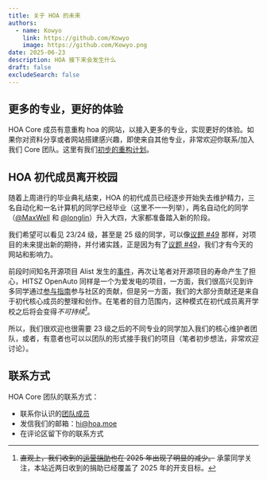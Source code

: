 ```yaml
---
title: 关于 HOA 的未来
authors:
  - name: Kowyo
    link: https://github.com/Kowyo
    image: https://github.com/Kowyo.png
date: 2025-06-23
description: HOA 接下来会发生什么
draft: false
excludeSearch: false
---
```


## 更多的专业，更好的体验

HOA Core 成员有意重构 hoa 的网站，以接入更多的专业，实现更好的体验。如果你对资料分享或者网站搭建感兴趣，即使来自其他专业，非常欢迎你联系/加入我们 Core 团队。这里有我们[初步的重构计划](https://historical-mousepad-286.notion.site/HOA-1f71751ad5fe80978c70d9e32330d7e6)。

## HOA 初代成员离开校园

随着上周进行的毕业典礼结束，HOA 的初代成员已经逐步开始失去维护精力，三名自动化和一名计算机的同学已经毕业（这里不一一列举），两名自动化的同学（[@MaxWell](https://github.com/MaxwellJay256) 和 [@longlin](https://github.com/longlin10086)）升入大四，大家都准备踏入新的阶段。

我们希望可以看见 23/24 级，甚至是 25 级的同学，可以像[议题 #49](https://github.com/HITSZ-OpenAuto/HITSZ-OpenAuto/issues/49) 那样，对项目的未来提出新的期待，并付诸实践，正是因为有了[议题 #49](https://github.com/HITSZ-OpenAuto/HITSZ-OpenAuto/issues/49)，我们才有今天的网站和影响力。

前段时间知名开源项目 Alist 发生的[事件](https://www.oschina.net/news/354817)，再次让笔者对开源项目的寿命产生了担心，HITSZ OpenAuto 同样是一个为爱发电的项目，一方面，我们很高兴见到许多同学通过[参与指南](https://hoa.moe/blog/contribution-guide/)参与社区的贡献，但是另一方面，我们的大部分贡献还是来自于初代核心成员的整理和创作。在笔者的目力范围内，这种模式在初代成员离开学校之后将会变得<cite>不可持续[^1]</cite>。

[^1]: ~~直观上，我们收到的[运营捐助](https://hoa.moe/sponsor/)也在 2025 年出现了明显的减少。~~ 承蒙同学关注，本站近两日收到的捐助已经覆盖了 2025 年的开支目标。

所以，我们很欢迎也很需要 23 级之后的不同专业的同学加入我们的核心维护者团队，或者，有意者也可以以团队的形式接手我们的项目（笔者初步想法，非常欢迎讨论）。

## 联系方式

HOA Core 团队的联系方式：
- 联系你认识的[团队成员](https://github.com/orgs/HITSZ-OpenAuto/people)
- 发信我们的邮箱：[hi@hoa.moe](mailto:hi@hoa.moe)
- 在评论区留下你的联系方式